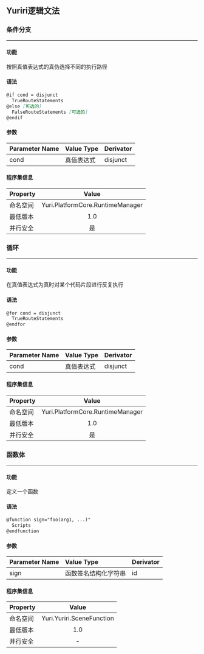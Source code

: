 ## Yuriri逻辑文法

### 条件分支
---
#### 功能
按照真值表达式的真伪选择不同的执行路径
#### 语法
``` markdown
@if cond = disjunct
  TrueRouteStatements
@else [可选的]
  FalseRouteStatements [可选的]
@endif
```
#### 参数
| Parameter Name | Value Type | Derivator |
| :------- | :------- | :------- |
| cond | 真值表达式 | disjunct |
#### 程序集信息
| Property | Value |
| :-------- | :--------: |
| 命名空间   | Yuri.PlatformCore.RuntimeManager |
| 最低版本   | 1.0 |
| 并行安全   | 是 |

### 循环
---
#### 功能
在真值表达式为真时对某个代码片段进行反复执行
#### 语法
``` markdown
@for cond = disjunct
  TrueRouteStatements
@endfor
```
#### 参数
| Parameter Name | Value Type | Derivator |
| :------- | :------- | :------- |
| cond | 真值表达式 | disjunct |
#### 程序集信息
| Property | Value |
| :-------- | :--------: |
| 命名空间   | Yuri.PlatformCore.RuntimeManager |
| 最低版本   | 1.0 |
| 并行安全   | 是 |

### 函数体
---
#### 功能
定义一个函数
#### 语法
``` markdown
@function sign="foo(arg1, ...)"
  Scripts
@endfunction
```
#### 参数
| Parameter Name | Value Type | Derivator |
| :------- | :------- | :------- |
| sign | 函数签名结构化字符串 | id |
#### 程序集信息
| Property | Value |
| :-------- | :--------: |
| 命名空间   | Yuri.Yuriri.SceneFunction |
| 最低版本   | 1.0 |
| 并行安全   | - |
